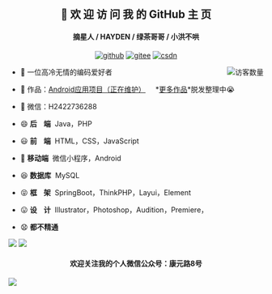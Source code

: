 <h2 align="center">👋 欢 迎 访 问 我 的 GitHub 主 页</h2>
<h4 align="center">摘星人 / HAYDEN / 绿茶哥哥 / 小洪不哄</h4>
<p align="center">
  <a href="https://github.com/hongyoudan"><img src="https://img.shields.io/badge/GitHub-ff79c6" alt="github"></a>
  <a href="https://gitee.com/hong-youdan"><img src="https://img.shields.io/badge/Gitee-fe7300" alt="gitee"></a>
  <a href="https://blog.csdn.net/qq_2422376288"><img src="https://img.shields.io/badge/CSDN-cf000e" alt="csdn"></a>
</p>

<img align='right' src="https://profile-counter.glitch.me/hongyoudan/count.svg" alt="访客数量"/>

- 🐧 一位高冷无情的编码爱好者
- 🏡 作品：<a href="#" target="_blank">Android应用项目（正在维护）</a>&nbsp;&nbsp;&nbsp;&nbsp; *<u>更多作品</u>*脱发整理中😭
- 💬 微信：H2422736288

- 😄  **后&nbsp;&nbsp;&nbsp;&nbsp;端**&nbsp;  Java，PHP
- 😃  **前&nbsp;&nbsp;&nbsp;&nbsp;端**&nbsp;  HTML，CSS，JavaScript
- 🧐  **移动端**&nbsp;  微信小程序，Android
- 😆  **数据库**&nbsp;  MySQL
- 😝  **框&nbsp;&nbsp;&nbsp;&nbsp;架**&nbsp;  SpringBoot，ThinkPHP，Layui，Element
- 😛  **设&nbsp;&nbsp;&nbsp;&nbsp;计**&nbsp;  Illustrator，Photoshop，Audition，Premiere，
- 😧  **都不精通**
<p algin="left">
<img src="https://github-readme-stats.vercel.app/api?username=hongyoudan&hide_title=true&hide_border=true&show_icons=true&include_all_commits=true&line_height=21&bg_color=0,EC6C6C,FFD479,FFFC79,73FA79&theme=graywhite&locale=cn" />
<img src="https://github-readme-stats.vercel.app/api/top-langs/?username=hongyoudan&hide_title=true&hide_border=true&layout=compact&bg_color=0,73FA79,73FDFF,D783FF&theme=graywhite&locale=cn" />
</p>
<p>
  <h4 align="center">欢迎关注我的个人微信公众号：康元路8号</h4>
  <img align="center" src="https://img-blog.csdnimg.cn/b4dea5317583433e9108fe9437c8cdce.gif"></img>
</p>
